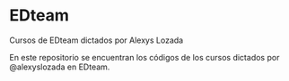 # EDteam
Cursos de EDteam dictados por Alexys Lozada

En este repositorio se encuentran los códigos de los cursos dictados por @alexyslozada en EDteam.
